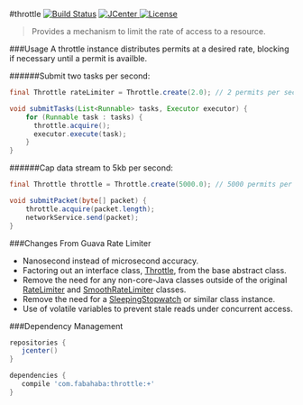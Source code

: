 #throttle [![Build Status](https://travis-ci.org/jamespedwards42/throttle.svg)](https://travis-ci.org/jamespedwards42/throttle) [![JCenter](https://api.bintray.com/packages/jamespedwards42/libs/throttle/images/download.svg) ](https://bintray.com/jamespedwards42/libs/throttle/_latestVersion) [![License](http://img.shields.io/badge/license-Apache--2-blue.svg?style=flat) ](http://www.apache.org/licenses/LICENSE-2.0)
>Provides a mechanism to limit the rate of access to a resource.

###Usage
A throttle instance distributes permits at a desired rate, blocking if necessary until a permit is availble.

######Submit two tasks per second:

```java
final Throttle rateLimiter = Throttle.create(2.0); // 2 permits per second

void submitTasks(List<Runnable> tasks, Executor executor) {
    for (Runnable task : tasks) {
      throttle.acquire();
      executor.execute(task);
    }
}
```

######Cap data stream to 5kb per second:

```java
final Throttle throttle = Throttle.create(5000.0); // 5000 permits per second

void submitPacket(byte[] packet) {
    throttle.acquire(packet.length);
    networkService.send(packet);
}
```

###Changes From Guava Rate Limiter
* Nanosecond instead of microsecond accuracy.
* Factoring out an interface class, [Throttle](src/main/java/com/fabahaba/throttle/Throttle.java#L83), from the base abstract class.
* Remove the need for any non-core-Java classes outside of the original [RateLimiter](https://github.com/google/guava/blob/master/guava/src/com/google/common/util/concurrent/RateLimiter.java) and [SmoothRateLimiter](https://github.com/google/guava/blob/master/guava/src/com/google/common/util/concurrent/SmoothRateLimiter.java) classes.
* Remove the need for a [SleepingStopwatch](https://github.com/google/guava/blob/master/guava/src/com/google/common/util/concurrent/RateLimiter.java#L395) or similar class instance.
* Use of volatile variables to prevent stale reads under concurrent access.

###Dependency Management
```groovy
repositories {
   jcenter()
}

dependencies {
   compile 'com.fabahaba:throttle:+'
}
```
